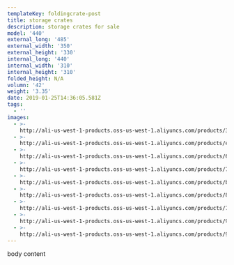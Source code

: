 ```yaml
---
templateKey: foldingcrate-post
title: storage crates
description: storage crates for sale
model: '440'
external_long: '485'
external_width: '350'
external_height: '330'
internal_long: '440'
internal_width: '310'
internal_height: '310'
folded_height: N/A
volumn: '42'
weight: '3.35'
date: 2019-01-25T14:36:05.581Z
tags:
  - ''
images:
  - >-
    http://ali-us-west-1-products.oss-us-west-1.aliyuncs.com/products/3574912398fd43448a495bd538ddc806.jpg
  - >-
    http://ali-us-west-1-products.oss-us-west-1.aliyuncs.com/products/e9a22477b72c4787935f5f117b42a3cd.jpg
  - >-
    http://ali-us-west-1-products.oss-us-west-1.aliyuncs.com/products/60bef0de68414f398f0e01cbdc09a31a.jpg
  - >-
    http://ali-us-west-1-products.oss-us-west-1.aliyuncs.com/products/785b0a2a37ad40abb6a3dd2386c3b2ec.jpg
  - >-
    http://ali-us-west-1-products.oss-us-west-1.aliyuncs.com/products/b018db5481334e9b8a1b450f409db85b.jpg
  - >-
    http://ali-us-west-1-products.oss-us-west-1.aliyuncs.com/products/860f29edbdd54d72a9b5e25aefdc8168.jpg
  - >-
    http://ali-us-west-1-products.oss-us-west-1.aliyuncs.com/products/739be7c6ac1544ebaf14231c55719853.jpg
  - >-
    http://ali-us-west-1-products.oss-us-west-1.aliyuncs.com/products/96820fa8e6c44269af9b3270b0927fe8.jpg
  - >-
    http://ali-us-west-1-products.oss-us-west-1.aliyuncs.com/products/925b877fa931462b80fdac45543c1d8f.jpg
---
```

body content
